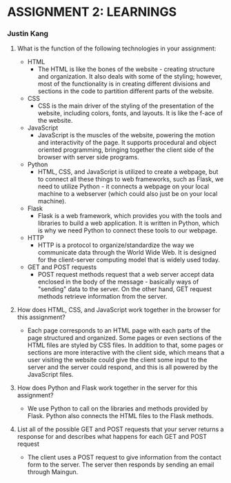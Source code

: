 ASSIGNMENT 2: LEARNINGS
==========================================

### Justin Kang

1. What is the function of the following technologies in your assignment:
    - HTML
        - The HTML is like the bones of the website \- creating structure and organization. It also deals with some of the styling; however, most of the functionality is in creating different divisions and sections in the code to partition different parts of the website.
    - CSS
        - CSS is the main driver of the styling of the presentation of the website, including colors, fonts, and layouts. It is like the f-ace of the website.
    - JavaScript
        - JavaScript is the muscles of the website, powering the motion and interactivity of the page. It supports procedural and object oriented programming, bringing together the client side of the browser with server side programs.
    - Python
        - HTML, CSS, and JavaScript is utilized to create a webpage, but to connect all these things to web frameworks, such as Flask, we need to utilize Python \- it connects a webpage on your local machine to a webserver (which could also just be on your local machine).
    - Flask
        - Flask is a web framework, which provides you with the tools and libraries to build a web application. It is written in Python, which is why we need Python to connect these tools to our webpage.
    - HTTP
        - HTTP is a protocol to organize/standardize the way we communicate data through the World Wide Web. It is designed for the client-server computing model that is widely used today.
    - GET and POST requests
        - POST request methods request that a web server accept data enclosed in the body of the message \- basically ways of "sending" data to the server. On the other hand, GET request methods retrieve information from the server.


2. How does HTML, CSS, and JavaScript work together in the browser for this assignment?
    - Each page corresponds to an HTML page with each parts of the page structured and organized. Some pages or even sections of the HTML files are styled by CSS files. In addition to that, some pages or sections are more interactive with the client side, which means that a user visiting the website could give the client some input to the server and the server could respond, and this is all powered by the JavaScript files.


3. How does Python and Flask work together in the server for this assignment?
    - We use Python to call on the libraries and methods provided by Flask. Python also connects the HTML files to the Flask methods.


4. List all of the possible GET and POST requests that your server returns a response for and describes what happens for each GET and POST request
    - The client uses a POST request to give information from the contact form to the server. The server then responds by sending an email through Maingun.
